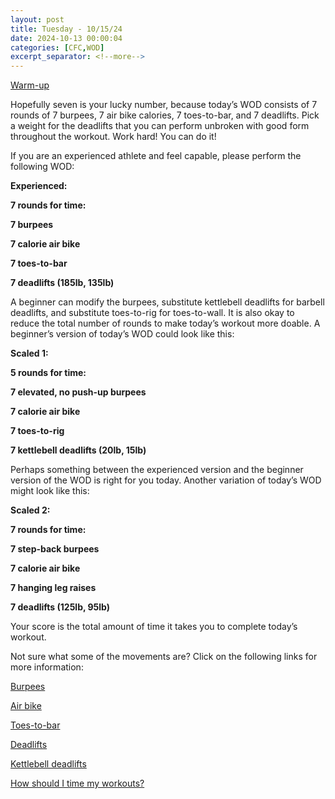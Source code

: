 ```yaml
---
layout: post
title: Tuesday - 10/15/24
date: 2024-10-13 00:00:04
categories: [CFC,WOD]
excerpt_separator: <!--more-->
---
```


[Warm-up](https://communityfitnessclub.wixsite.com/website/post/basic-full-body-warm-up)

Hopefully seven is your lucky number, because today’s WOD consists of 7 rounds of 7 burpees, 7 air bike calories, 7 toes-to-bar, and 7 deadlifts. Pick a weight for the deadlifts that you can perform unbroken with good form throughout the workout. Work hard! You can do it!

If you are an experienced athlete and feel capable, please perform the following WOD:

**Experienced:**

**7 rounds for time:**

**7 burpees**

**7 calorie air bike**

**7 toes-to-bar**

**7 deadlifts (185lb, 135lb)**
<!--more-->

A beginner can modify the burpees, substitute kettlebell deadlifts for barbell deadlifts, and substitute toes-to-rig for toes-to-wall. It is also okay to reduce the total number of rounds to make today’s workout more doable. A beginner’s version of today’s WOD could look like this:

**Scaled 1:**

**5 rounds for time:**

**7 elevated, no push-up burpees**

**7 calorie air bike**

**7 toes-to-rig**

**7 kettlebell deadlifts (20lb, 15lb)**

Perhaps something between the experienced version and the beginner version of the WOD is right for you today. Another variation of today’s WOD might look like this:

**Scaled 2:**

**7 rounds for time:**

**7 step-back burpees**

**7 calorie air bike**

**7 hanging leg raises**

**7 deadlifts (125lb, 95lb)**

Your score is the total amount of time it takes you to complete today’s workout. 

Not sure what some of the movements are? Click on the following links for more information:

[Burpees](https://communityfitnessclub.wixsite.com/website/post/burpees) 

[Air bike](https://communityfitnessclub.wixsite.com/website/post/air-bike)

[Toes-to-bar](https://communityfitnessclub.wixsite.com/website/post/toes-to-bar)

[Deadlifts](https://communityfitnessclub.wixsite.com/website/post/deadlifts) 

[Kettlebell deadlifts](https://communityfitnessclub.wixsite.com/website/post/kettlebell-deadlifts)

[How should I time my workouts?](https://communityfitnessclub.wixsite.com/website/post/how-should-i-time-my-workouts)
